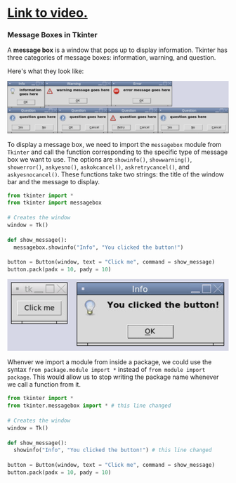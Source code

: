 # [Link to video.](https://www.youtube.com/watch?v=vy_YtliHA9U&list=PLVD25niNi0BnqxVm1TDHLvdHOM3FDaV36&index=11)

### Message Boxes in Tkinter

A **message box** is a window that pops up to display information. Tkinter has three categories of message boxes: information, warning, and question.

Here's what they look like: 

![](../Images/Tk_Messageboxes_1.png)

To display a message box, we need to import the `messagebox` module from `Tkinter` and call the function corresponding to the specific type of message box we want to use. The options are `showinfo()`, `showwarning()`, `showerror()`, `askyesno()`, `askokcancel()`, `askretrycancel()`, and `askyesnocancel()`. These functions take two strings: the title of the window bar and the message to display.

```python
from tkinter import *
from tkinter import messagebox

# Creates the window
window = Tk()

def show_message():
  messagebox.showinfo("Info", "You clicked the button!")

button = Button(window, text = "Click me", command = show_message)
button.pack(padx = 10, pady = 10)
```

![](../Images/Tk_Messageboxes_2.png)

Whenver we import a module from inside a package, we could use the syntax `from package.module import *` instead of `from module import package`. This would allow us to stop writing the package name whenever we call a function from it.

```python
from tkinter import *
from tkinter.messagebox import * # this line changed

# Creates the window
window = Tk()

def show_message():
  showinfo("Info", "You clicked the button!") # this line changed

button = Button(window, text = "Click me", command = show_message)
button.pack(padx = 10, pady = 10)
```
